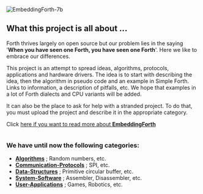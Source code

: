 ![EmbeddingForth-7b](https://user-images.githubusercontent.com/11397265/138279169-0532b875-8a37-46fa-9de5-783b6bb12c38.jpg "EmbeddingForth")

## What this project is all about ...

Forth thrives largely on open source but our problem lies in the saying '****When you have seen one Forth, you have seen one Forth****'. Here we like to embrace our differences.  

This project is an attempt to spread ideas, algorithms, protocols, applications and hardware drivers. The idea is to start with describing the idea, then the algorithm in pseudo code and an example in Simple Forth. Links to information, a description of pitfalls, etc. We hope that examples in a lot of Forth dialects and CPU variants will be added.  

It can also be the place to ask for help with a stranded project. To do that, you must upload the project and describe it in the appropriate category.  

Click [here if you want to read more about **EmbeddingForth**](https://embeddingforth.github.io/)
```
```
### We have until now the following categories:

- [****Algorithms****](Algorithms) ; Random numbers, etc.
- [****Communication-Protocols****](Communication-Protocols) ; SPI, etc.
- [****Data-Structures****](Data-Structures) ; Primitive circular buffer, etc. 
- [****System-Software****](System-Software) ; Assembler, Disassembler, etc.
- [****User-Applications****](User-Applications) ; Games, Robotics, etc. 

